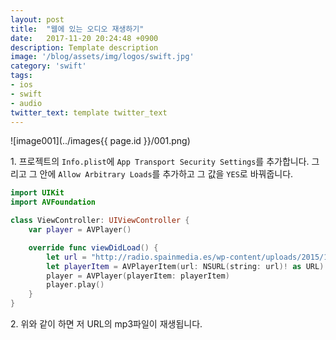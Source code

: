 ```yaml
---
layout: post
title:  "웹에 있는 오디오 재생하기"
date:   2017-11-20 20:24:48 +0900
description: Template description
image: '/blog/assets/img/logos/swift.jpg'
category: 'swift'
tags:
- ios
- swift
- audio
twitter_text: template twitter_text
---
```


![image001](../images{{ page.id }}/001.png)

1\. 프로젝트의 `Info.plist`에 `App Transport Security Settings`를 추가합니다. 그리고 그 안에 `Allow Arbitrary Loads`를 추가하고 그 값을 `YES`로 바꿔줍니다.

```swift
import UIKit
import AVFoundation

class ViewController: UIViewController {
    var player = AVPlayer()

    override func viewDidLoad() {
        let url = "http://radio.spainmedia.es/wp-content/uploads/2015/12/tailtoddle_lo4.mp3"
        let playerItem = AVPlayerItem(url: NSURL(string: url)! as URL)
        player = AVPlayer(playerItem: playerItem)
        player.play()
    }
}
```

2\. 위와 같이 하면 저 URL의 mp3파일이 재생됩니다.

